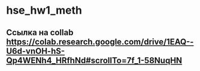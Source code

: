 # hse_hw1_meth

## Сcылка на collab https://colab.research.google.com/drive/1EAQ--U6d-vnOH-hS-Qp4WENh4_HRfhNd#scrollTo=7f_1-58NuqHN
